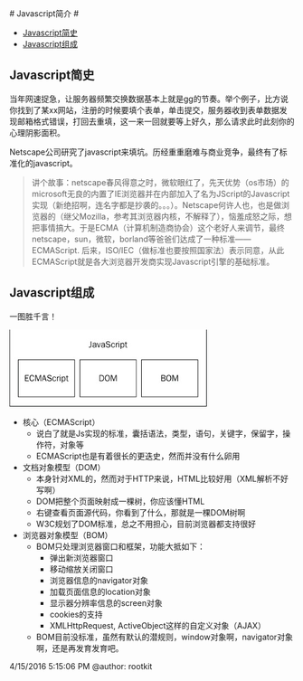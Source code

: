 <link rel="stylesheet" href="./css/layout.css" type="text/css" />
# Javascript简介 #

* [Javascript简史](#history)
* [Javascript组成](#consist)

<h2 id="history"> Javascript简史 </h2>

当年网速捉急，让服务器频繁交换数据基本上就是gg的节奏。举个例子，比方说你找到了某xx网站，注册的时候要填个表单，单击提交，服务器收到表单数据发现邮箱格式错误，打回去重填，这一来一回就要等上好久，那么请求此时此刻你的心理阴影面积。

Netscape公司研究了javascript来填坑。历经重重磨难与商业竞争，最终有了标准化的javascript。
> 讲个故事：netscape春风得意之时，微软眼红了，先天优势（os市场）的microsoft无良的内置了IE浏览器并在内部加入了名为JScript的Javascript实现（新绝招啊，连名字都是抄袭的。。。）。Netscape何许人也，也是做浏览器的（继父Mozilla，参考其浏览器内核，不解释了），恼羞成怒之际，想把事情搞大。于是ECMA（计算机制造商协会）这个老好人来调节，最终netscape，sun，微软，borland等爸爸们达成了一种标准——ECMAScript. 后来，ISO/IEC（做标准也要按照国家法）表示同意，从此ECMAScript就是各大浏览器开发商实现Javascript引擎的基础标准。

<h2 id="consist">Javascript组成 </h2>

一图胜千言！

![](./img/0x01_consist.jpg)

- 核心（ECMAScript）
	- 说白了就是Js实现的标准，囊括语法，类型，语句，关键字，保留字，操作符，对象等
	- ECMAScript也是有着很长的更迭史，然而并没有什么卵用
- 文档对象模型（DOM）
	- 本身针对XML的，然而对于HTTP来说，HTML比较好用（XML解析不好写啊）
	- DOM把整个页面映射成一棵树，你应该懂HTML
	- 右键查看页面源代码，你看到了什么，那就是一棵DOM树啊
	- W3C规划了DOM标准，总之不用担心，目前浏览器都支持很好
- 浏览器对象模型（BOM）
	- BOM只处理浏览器窗口和框架，功能大抵如下：
		- 弹出新浏览器窗口
		- 移动缩放关闭窗口
		- 浏览器信息的navigator对象
		- 加载页面信息的location对象
		- 显示器分辨率信息的screen对象
		- cookies的支持
		- XMLHttpRequest, ActiveObject这样的自定义对象（AJAX）
	- BOM目前没标准，虽然有默认的潜规则，window对象啊，navigator对象啊，还是再发育发育吧。

4/15/2016 5:15:06 PM @author: rootkit